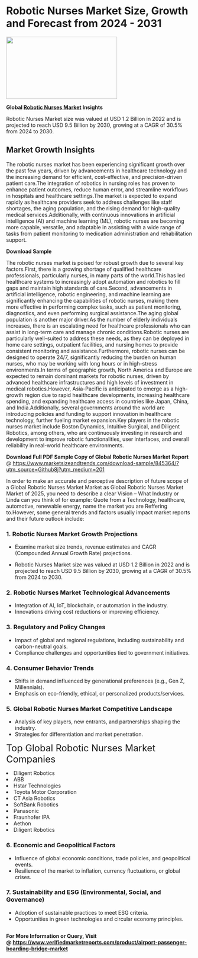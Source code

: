 <H1>Robotic Nurses Market Size, Growth and Forecast from 2024 - 2031</H1><img class="aligncenter size-medium wp-image-584254" src="https://thirdeyenews.in/wp-content/uploads/2024/09/Global-Market-Research-300x168.jpeg" alt="" width="300" height="168" /><p><strong>Global&nbsp;<a href="https://www.marketsizeandtrends.com/download-sample/845364/?utm_source=Github8j?utm_medium=201">Robotic Nurses Market</a> Insights</strong></p><p>Robotic Nurses Market size was valued at USD 1.2 Billion in 2022 and is projected to reach USD 9.5 Billion by 2030, growing at a CAGR of 30.5% from 2024 to 2030.</p><p><h2>Market Growth Insights</h2> <p>The robotic nurses market has been experiencing significant growth over the past few years, driven by advancements in healthcare technology and the increasing demand for efficient, cost-effective, and precision-driven patient care.The integration of robotics in nursing roles has proven to enhance patient outcomes, reduce human error, and streamline workflows in hospitals and healthcare settings.The market is expected to expand rapidly as healthcare providers seek to address challenges like staff shortages, the aging population, and the rising demand for high-quality medical services.Additionally, with continuous innovations in artificial intelligence (AI) and machine learning (ML), robotic nurses are becoming more capable, versatile, and adaptable in assisting with a wide range of tasks from patient monitoring to medication administration and rehabilitation support.</p> <p><strong>Download Sample</strong></p> <p>The robotic nurses market is poised for robust growth due to several key factors.First, there is a growing shortage of qualified healthcare professionals, particularly nurses, in many parts of the world.This has led healthcare systems to increasingly adopt automation and robotics to fill gaps and maintain high standards of care.Second, advancements in artificial intelligence, robotic engineering, and machine learning are significantly enhancing the capabilities of robotic nurses, making them more effective in performing complex tasks, such as patient monitoring, diagnostics, and even performing surgical assistance.The aging global population is another major driver.As the number of elderly individuals increases, there is an escalating need for healthcare professionals who can assist in long-term care and manage chronic conditions.Robotic nurses are particularly well-suited to address these needs, as they can be deployed in home care settings, outpatient facilities, and nursing homes to provide consistent monitoring and assistance.Furthermore, robotic nurses can be designed to operate 24/7, significantly reducing the burden on human nurses, who may be working with long hours or in high-stress environments.In terms of geographic growth, North America and Europe are expected to remain dominant markets for robotic nurses, driven by advanced healthcare infrastructures and high levels of investment in medical robotics.However, Asia-Pacific is anticipated to emerge as a high-growth region due to rapid healthcare developments, increasing healthcare spending, and expanding healthcare access in countries like Japan, China, and India.Additionally, several governments around the world are introducing policies and funding to support innovation in healthcare technology, further fueling market expansion.Key players in the robotic nurses market include Boston Dynamics, Intuitive Surgical, and Diligent Robotics, among others, who are continuously investing in research and development to improve robotic functionalities, user interfaces, and overall reliability in real-world healthcare environments.<p><span class=""><strong>Download Full PDF Sample Copy of Global Robotic Nurses Market Report</strong> @ <a href="https://www.marketsizeandtrends.com/download-sample/845364/?utm_source=Github8j?utm_medium=201" target="_blank">https://www.marketsizeandtrends.com/download-sample/845364/?utm_source=Github8j?utm_medium=201</a></span></p><p>In order to make an accurate and perceptive description of future scope of a Global&nbsp;Robotic Nurses Market Market as Global&nbsp;Robotic Nurses Market Market of 2025, you need to describe a clear Vision &ndash; What Industry or Linda can you think of for example: Quote from a Technology, healthcare, automotive, renewable energy, name the market you are Reffering to.However, some general trends and factors usually impact market reports and their future outlook include:</p><h3>1.&nbsp;<strong>Robotic Nurses Market Growth Projections</strong></h3><ul><li>Examine market size trends, revenue estimates and CAGR (Compounded Annual Growth Rate) projections.</li><li><p>Robotic Nurses Market size was valued at USD 1.2 Billion in 2022 and is projected to reach USD 9.5 Billion by 2030, growing at a CAGR of 30.5% from 2024 to 2030.</p></li></ul><h3>2.&nbsp;<strong>Robotic Nurses Market Technological Advancements</strong></h3><ul><li>Integration of AI, IoT, blockchain, or automation in the industry.</li><li>Innovations driving cost reductions or improving efficiency.</li></ul><h3>3.&nbsp;<strong>Regulatory and Policy Changes</strong></h3><ul><li>Impact of global and regional regulations, including sustainability and carbon-neutral goals.</li><li>Compliance challenges and opportunities tied to government initiatives.</li></ul><h3>4.&nbsp;<strong>Consumer Behavior Trends</strong></h3><ul><li>Shifts in demand influenced by generational preferences (e.g., Gen Z, Millennials).</li><li>Emphasis on eco-friendly, ethical, or personalized products/services.</li></ul><h3>5.&nbsp;<strong>Global Robotic Nurses Market Competitive Landscape</strong></h3><ul><li>Analysis of key players, new entrants, and partnerships shaping the industry.</li><li>Strategies for differentiation and market penetration.</li></ul><p data-pm-slice="1 1 []"><span style="color: inherit; font-family: inherit; font-size: 25px;">Top Global Robotic Nurses Market Companies</span></p><div class="" data-test-id=""><p><li>Diligent Robotics</li><li> ABB</li><li> Hstar Technologies</li><li> Toyota Motor Corporation</li><li> CT Asia Robotics</li><li> SoftBank Robotics</li><li> Panasonic</li><li> Fraunhofer IPA</li><li> Aethon</li><li> Diligent Robotics</li></p></div><h3>6.&nbsp;<strong>Economic and Geopolitical Factors</strong></h3><ul><li>Influence of global economic conditions, trade policies, and geopolitical events.</li><li>Resilience of the market to inflation, currency fluctuations, or global crises.</li></ul><h3>7.&nbsp;<strong>Sustainability and ESG (Environmental, Social, and Governance)</strong></h3><ul><li>Adoption of sustainable practices to meet ESG criteria.</li><li>Opportunities in green technologies and circular economy principles.</li></ul><h2><strong style="font-size: 14px;">For More Information or Query, Visit @&nbsp;</strong><a style="background-color: #ffffff; font-size: 14px;" href="https://www.marketsizeandtrends.com/report/robotic-nurses-market/" target="_blank">https://www.verifiedmarketreports.com/product/airport-passenger-boarding-bridge-market</a></h2>